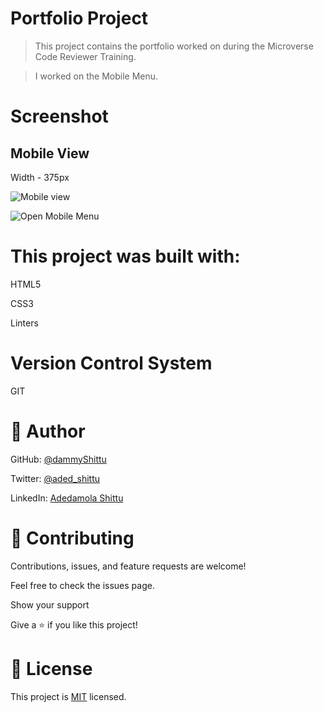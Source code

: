 # Portfolio Project

> This project contains the portfolio worked on during the Microverse Code Reviewer Training.

> I worked on the Mobile Menu.

# Screenshot
## Mobile View

Width - 375px

![Mobile view](./screenshoot.png)


![Open Mobile Menu](./screenshoot2.png)

# This project was built with:

HTML5

CSS3

Linters

# Version Control System

GIT

# 👤 Author

GitHub: [@dammyShittu](https://github.com/DammyShittu/)


Twitter: [@aded_shittu](https://twitter.com/aded_shittu/)

LinkedIn: [Adedamola Shittu](linkedin.com/in/adedamola-shittu-3ab465172/)

# 🤝 Contributing

Contributions, issues, and feature requests are welcome!

Feel free to check the issues page.

Show your support

Give a ⭐️ if you like this project!

# 📝 License

This project is [MIT](MIT.md) licensed.
